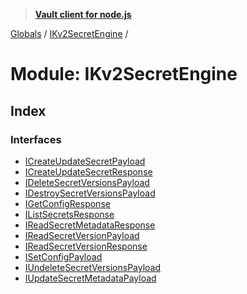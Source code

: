 > **[Vault client for node.js](../README.md)**

[Globals](../globals.md) / [IKv2SecretEngine](ikv2secretengine.md) /

# Module: IKv2SecretEngine

## Index

### Interfaces

* [ICreateUpdateSecretPayload](../interfaces/ikv2secretengine.icreateupdatesecretpayload.md)
* [ICreateUpdateSecretResponse](../interfaces/ikv2secretengine.icreateupdatesecretresponse.md)
* [IDeleteSecretVersionsPayload](../interfaces/ikv2secretengine.ideletesecretversionspayload.md)
* [IDestroySecretVersionsPayload](../interfaces/ikv2secretengine.idestroysecretversionspayload.md)
* [IGetConfigResponse](../interfaces/ikv2secretengine.igetconfigresponse.md)
* [IListSecretsResponse](../interfaces/ikv2secretengine.ilistsecretsresponse.md)
* [IReadSecretMetadataResponse](../interfaces/ikv2secretengine.ireadsecretmetadataresponse.md)
* [IReadSecretVersionPayload](../interfaces/ikv2secretengine.ireadsecretversionpayload.md)
* [IReadSecretVersionResponse](../interfaces/ikv2secretengine.ireadsecretversionresponse.md)
* [ISetConfigPayload](../interfaces/ikv2secretengine.isetconfigpayload.md)
* [IUndeleteSecretVersionsPayload](../interfaces/ikv2secretengine.iundeletesecretversionspayload.md)
* [IUpdateSecretMetadataPayload](../interfaces/ikv2secretengine.iupdatesecretmetadatapayload.md)